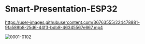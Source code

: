 # Smart-Presentation-ESP32

https://user-images.githubusercontent.com/36763555/224478881-9fa588b8-25d6-44f3-bdb8-46345567e667.mp4


![0001-0102](https://user-images.githubusercontent.com/36763555/224479200-197df2b8-4e10-4457-8ecc-0f5095c06972.gif)
